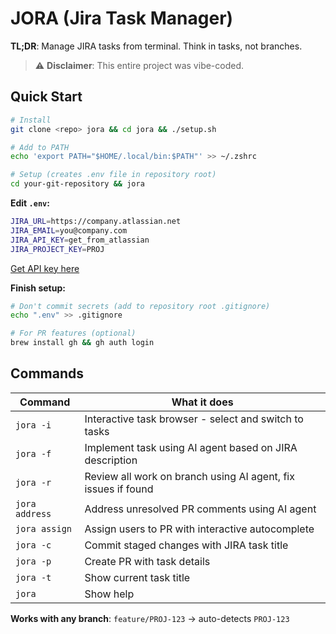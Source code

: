 # JORA (Jira Task Manager)

**TL;DR**: Manage JIRA tasks from terminal. Think in tasks, not branches.

> ⚠️ **Disclaimer**: This entire project was vibe-coded.

## Quick Start

```bash
# Install
git clone <repo> jora && cd jora && ./setup.sh

# Add to PATH
echo 'export PATH="$HOME/.local/bin:$PATH"' >> ~/.zshrc

# Setup (creates .env file in repository root)
cd your-git-repository && jora
```

**Edit `.env`:**

```bash
JIRA_URL=https://company.atlassian.net
JIRA_EMAIL=you@company.com
JIRA_API_KEY=get_from_atlassian
JIRA_PROJECT_KEY=PROJ
```

[Get API key here](https://id.atlassian.com/manage-profile/security/api-tokens)

**Finish setup:**

```bash
# Don't commit secrets (add to repository root .gitignore)
echo ".env" >> .gitignore

# For PR features (optional)
brew install gh && gh auth login
```

## Commands

| Command        | What it does                                                  |
| -------------- | ------------------------------------------------------------- |
| `jora -i`      | Interactive task browser - select and switch to tasks         |
| `jora -f`      | Implement task using AI agent based on JIRA description       |
| `jora -r`      | Review all work on branch using AI agent, fix issues if found |
| `jora address` | Address unresolved PR comments using AI agent                 |
| `jora assign`  | Assign users to PR with interactive autocomplete              |
| `jora -c`      | Commit staged changes with JIRA task title                    |
| `jora -p`      | Create PR with task details                                   |
| `jora -t`      | Show current task title                                       |
| `jora`         | Show help                                                     |

**Works with any branch**: `feature/PROJ-123` → auto-detects `PROJ-123`
